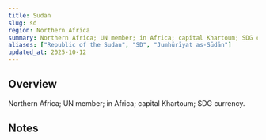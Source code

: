 ```yaml
---
title: Sudan
slug: sd
region: Northern Africa
summary: Northern Africa; UN member; in Africa; capital Khartoum; SDG currency.
aliases: ["Republic of the Sudan", "SD", "Jumhūrīyat as-Sūdān"]
updated_at: 2025-10-12
---
```


## Overview

Northern Africa; UN member; in Africa; capital Khartoum; SDG currency.

## Notes

<!-- Add your first note below -->
